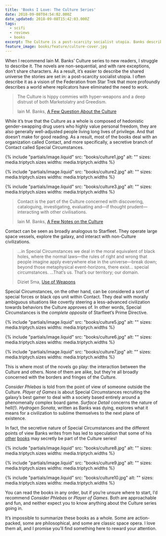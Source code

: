 ```yaml
---
title: 'Books I Love: The Culture Series'
date: 2018-09-08T04:54:02.000Z
date_updated: 2018-09-08T15:42:03.000Z
tags:
  - scifi
  - reviews
  - books
excerpt: The Culture is a post-scarcity socialist utopia. Banks described them as “hippy commies with hyper-weapons and a deep distrust of both Marketolatry and Greedism.”
feature_image: books/feature/culture-cover.jpg
---
```


When I recommend Iain M. Banks’ Culture series to new readers, I struggle to describe it. The novels are non-sequential, and with rare exceptions, don’t share characters. As a result, it’s easier to describe the shared universe the stories are set in: a post-scarcity socialist utopia. I often describe it as a vision of the Federation from Star Trek that more profoundly describes a world where replicators have eliminated the need to work.

> The Culture is hippy commies with hyper-weapons and a deep distrust of both Marketolatry and Greedism.
>
> <footer>Iain M. Banks, <a href="http://strangehorizons.com/non-fiction/articles/a-few-questions-about-the-culture-an-interview-with-iain-banks/">A Few Question About the Culture</a></footer>

While it’s true that the Culture as a whole is composed of hedonistic gender-swapping drug users who highly value personal freedom, they are also generally well-adjusted people living long lives of privilege. And that doesn’t make for good reading. As a result, most of the books deal with an organization called Contact, and more specifically, a secretive branch of Contact called Special Circumstances.

<div class="media-triptych">

{% include "partials/image.liquid"
  src: "books/culture1.jpg"
  alt: ""
  sizes: media.triptych.sizes
  widths: media.triptych.widths
%}

{% include "partials/image.liquid"
  src: "books/culture2.jpg"
  alt: ""
  sizes: media.triptych.sizes
  widths: media.triptych.widths
%}

{% include "partials/image.liquid"
  src: "books/culture3.jpg"
  alt: ""
  sizes: media.triptych.sizes
  widths: media.triptych.widths
%}

</div>

> Contact is the part of the Culture concerned with discovering, cataloguing, investigating, evaluating and—if thought prudent—interacting with other civilisations.
>
> <footer>Iain M. Banks, <a href="http://www.vavatch.co.uk/books/banks/cultnote.htm">A Few Notes on the Culture</a></footer>

Contact can be seen as broadly analogous to Starfleet. They operate large space vessels, explore the galaxy, and interact with non-Culture civilizations.

> …in Special Circumstances we deal in the moral equivalent of black holes, where the normal laws—the rules of right and wrong that people imagine apply everywhere else in the universe—break down; beyond those metaphysical event-horizons, there exist… special circumstances. …That’s us. That’s our territory; our domain.
>
> <footer>Diziet Sma, <a href="https://en.wikipedia.org/wiki/Special_Circumstances">Use of Weapons</a></footer>

Special Circumstances, on the other hand, can be considered a sort of special forces or black ops unit within Contact. They deal with morally ambiguous situations like covertly steering a less-advanced civilization towards behaviors the Culture approves of. In other words, Special Circumstances is the _complete opposite_ of Starfleet’s Prime Directive.

<div class="media-triptych">

{% include "partials/image.liquid"
  src: "books/culture5.jpg"
  alt: ""
  sizes: media.triptych.sizes
  widths: media.triptych.widths
%}

{% include "partials/image.liquid"
  src: "books/culture6.jpg"
  alt: ""
  sizes: media.triptych.sizes
  widths: media.triptych.widths
%}

{% include "partials/image.liquid"
  src: "books/culture7.jpg"
  alt: ""
  sizes: media.triptych.sizes
  widths: media.triptych.widths
%}

</div>

This is where most of the novels go play: the interaction between the Culture and others. None of them are alike, but they’re all broadly concerned with the borders and fringes of the Culture.

_Consider Phlebas_ is told from the point of view of someone outside the Culture. _Player of Games_ is about Special Circumstances recruiting the galaxy’s best gamer to deal with a society based entirely around a phenomenally complex board game. _Surface Detail_ concerns the nature of hell(!). _Hydrogen Sonata_, written as Banks was dying, explores what it means for a civilization to sublime themselves to the next plane of existence.

In fact, the secretive nature of Special Circumstances and the different points of view Banks writes from has led to speculation that some of his [other](http://www.tombell.net/?p=273) [books](https://mssv.net/2009/09/26/notes-on-iain-banks-transition/) may secretly be part of the Culture series!

<div class="media-triptych">

{% include "partials/image.liquid"
  src: "books/culture8.jpg"
  alt: ""
  sizes: media.triptych.sizes
  widths: media.triptych.widths
%}

{% include "partials/image.liquid"
  src: "books/culture9.jpg"
  alt: ""
  sizes: media.triptych.sizes
  widths: media.triptych.widths
%}

{% include "partials/image.liquid"
  src: "books/culture10.jpg"
  alt: ""
  sizes: media.triptych.sizes
  widths: media.triptych.widths
%}

</div>

You can read the books in any order, but if you’re unsure where to start, I’d recommend _Consider Phlebas_ or _Player of Games_. Both are approachable and fun, and neither expect you to know anything about the Culture series going in.

It’s impossible to summarize these books as a whole. Some are action-packed, some are philosophical, and some are classic space opera. I love them all, and I promise you’ll find something here to reward your attention.
